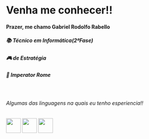 <h1>Venha me conhecer!!</h1>

<div>
  <h4>Prazer, me chamo Gabriel Rodolfo Rabello</h4>
  <h5>📚 Técnico em Informática(2ªFase)</h5>
  <h5>🎮 de Estratégia</h5>
  <h5>🥇 Imperator Rome</h5>





  <br><h6>Algumas das linguagens na quais eu tenho esperiencia!!</h6>
  <img src="https://cdn.jsdelivr.net/gh/devicons/devicon/icons/python/python-original-wordmark.svg" width="40" height="40"/>
  <img src="https://cdn.jsdelivr.net/gh/devicons/devicon/icons/html5/html5-plain-wordmark.svg" width="40" height="40"/>
  <img src="https://cdn.jsdelivr.net/gh/devicons/devicon/icons/mysql/mysql-original-wordmark.svg" width="40" height="40"/>             
</div>
